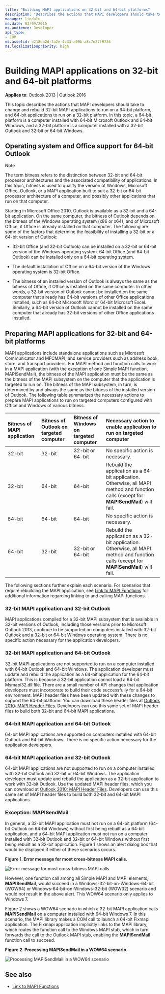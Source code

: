 ```yaml
---
title: "Building MAPI applications on 32-bit and 64-bit platforms"
description: "Describes the actions that MAPI developers should take to change and rebuild 32-bit MAPI applications to run on a 64-bit platform, and 64-bit applications to run on a 32-bit platform."
manager: lindalu
ms.date: 03/09/2015
ms.audience: Developer
api_type:
- COM
ms.assetid: d218ba2d-7a2e-4c33-a09b-a8c7e27f9726
ms.localizationpriority: high
---
```


# Building MAPI applications on 32-bit and 64-bit platforms

**Applies to**: Outlook 2013 | Outlook 2016 
  
This topic describes the actions that MAPI developers should take to change and rebuild 32-bit MAPI applications to run on a 64-bit platform, and 64-bit applications to run on a 32-bit platform. In this topic, a 64-bit platform is a computer installed with 64-bit Microsoft Outlook and 64-bit Windows, and a 32-bit platform is a computer installed with a 32-bit Outlook and 32-bit or 64-bit Windows. 
  
## Operating system and Office support for 64-bit Outlook

> [!NOTE]
> The term bitness refers to the distinction between 32-bit and 64-bit processor architectures and the associated compatibility of applications. In this topic, bitness is used to qualify the version of Windows, Microsoft Office, Outlook, or a MAPI application built to suit a 32-bit or 64-bit processor architecture of a computer, and possibly other applications that run on that computer. 
  
Starting in Microsoft Office 2010, Outlook is available as a 32-bit and a 64-bit application. On the same computer, the bitness of Outlook depends on the bitness of the Windows operating system (x86 or x64), and of Microsoft Office, if Office is already installed on that computer. The following are some of the factors that determine the feasibility of installing a 32-bit or a 64-bit version of Outlook:
  
- 32-bit Office (and 32-bit Outlook) can be installed on a 32-bit or 64-bit version of the Windows operating system. 64-bit Office (and 64-bit Outlook) can be installed only on a 64-bit operating system.
    
- The default installation of Office on a 64-bit version of the Windows operating system is 32-bit Office.
    
- The bitness of an installed version of Outlook is always the same as the bitness of Office, if Office is installed on the same computer. In other words, a 32-bit version of Outlook cannot be installed on the same computer that already has 64-bit versions of other Office applications installed, such as 64-bit Microsoft Word or 64-bit Microsoft Excel. Similarly, a 64-bit version of Outlook cannot be installed on the same computer that already has 32-bit versions of other Office applications installed.
    
## Preparing MAPI applications for 32-bit and 64-bit platforms

MAPI applications include standalone applications such as Microsoft Communicator and MFCMAPI, and service providers such as address book, store, and transport providers. For MAPI method and function calls to work in a MAPI application (with the exception of one Simple MAPI function, MAPISendMail), the bitness of the MAPI application must be the same as the bitness of the MAPI subsystem on the computer that the application is targeted to run on. The bitness of the MAPI subsystem, in turn, is determined by and always the same as the bitness of the installed version of Outlook. The following table summarizes the necessary actions to prepare MAPI applications to run on targeted computers configured with Office and Windows of various bitness.
  
|Bitness of MAPI application|Bitness of Outlook on targeted computer|Bitness of Windows on targeted computer|Necessary action to enable application to run on targeted computer|
|:-----|:-----|:-----|:-----|
|32-bit  <br/> |32-bit  <br/> |32-bit or 64-bit  <br/> |No specific action is necessary. |
|32-bit  <br/> |64-bit  <br/> |64-bit  <br/> |Rebuild the application as a 64-bit application. Otherwise, all MAPI method and function calls (except for **MAPISendMail**) will fail. |
|64-bit  <br/> |64-bit  <br/> |64-bit  <br/> |No specific action is necessary. |
|64-bit  <br/> |32-bit  <br/> |32-bit or 64-bit  <br/> |Rebuild the application as a 32-bit application. Otherwise, all MAPI method and function calls (except for **MAPISendMail**) will fail. |
   
The following sections further explain each scenario. For scenarios that require rebuilding the MAPI application, see [Link to MAPI Functions](how-to-link-to-mapi-functions.md) for additional information regarding linking to and calling MAPI functions. 
  
### 32-bit MAPI application and 32-bit Outlook

MAPI applications compiled for a 32-bit MAPI subsystem that is available in 32-bit versions of Outlook, including those versions prior to Microsoft Outlook 2013, continue to be supported on computers installed with 32-bit Outlook and a 32-bit or 64-bit Windows operating system. There is no specific action necessary for the application developers.
  
### 32-bit MAPI application and 64-bit Outlook

32-bit MAPI applications are not supported to run on a computer installed with 64-bit Outlook and 64-bit Windows. The application developer must update and rebuild the application as a 64-bit application for the 64-bit platform. This is because a 32-bit application cannot load a 64-bit Msmapi32.dll file. There are a small number of API changes that application developers must incorporate to build their code successfully for a 64-bit environment. MAPI header files have been updated with these changes to support the 64-bit platform. You can download these header files at [Outlook 2010: MAPI Header Files](how-to-install-mapi-header-files.md). Developers can use this same set of MAPI header files to build both 32-bit and 64-bit MAPI applications.
  
### 64-bit MAPI application and 64-bit Outlook

64-bit MAPI applications are supported on computers installed with 64-bit Outlook and 64-bit Windows. There is no specific action necessary for the application developers.
  
### 64-bit MAPI application and 32-bit Outlook

64-bit MAPI applications are not supported to run on a computer installed with 32-bit Outlook and 32-bit or 64-bit Windows. The application developer must update and rebuild the application as a 32-bit application to work with 32-bit Outlook. Use the updated MAPI header files, which you can download at [Outlook 2010: MAPI Header Files](how-to-install-mapi-header-files.md). Developers can use this same set of MAPI header files to build both 32-bit and 64-bit MAPI applications.
  
### Exception: MAPISendMail

In general, a 32-bit MAPI application must not run on a 64-bit platform (64-bit Outlook on 64-bit Windows) without first being rebuilt as a 64-bit application, and a 64-bit MAPI application must not run on a computer installed with 32-bit Outlook and 32-bit or 64-bit Windows without first being rebuilt as a 32-bit application. Figure 1 shows an alert dialog box that would be displayed if either of these scenarios occurs.
  
**Figure 1. Error message for most cross-bitness MAPI calls.**

![Error message for most cross-bitness MAPI calls](media/738905fb-57ae-4af7-b54b-a1676c80d3c3.JPG "Error message for most cross-bitness MAPI calls")
  
However, one function call among all Simple MAPI and MAPI elements, **MAPISendMail**, would succeed in a Windows-32-bit-on-Windows-64-bit (WOW64) or Windows-64-bit-on-Windows-32-bit (WOW32) scenario and would not result in the above alert. This WOW64 scenario only applies to Windows 7. 

Figure 2 shows a WOW64 scenario in which a 32-bit MAPI application calls **MAPISendMail** on a computer installed with 64-bit Windows 7. In this scenario, the MAPI library makes a COM call to launch a 64-bit Fixmapi application. The Fixmapi application implicitly links to the MAPI library, which routes the function call to the Windows MAPI stub, which in turn forwards the call to the Outlook MAPI stub, enabling the **MAPISendMail** function call to succeed. 
  
**Figure 2. Processing MAPISendMail in a WOW64 scenario.**

![Processing MAPISendMail in a WOW64 scenario](media/346ba974-4844-4b64-9dd1-d0f829ab99b3.gif "Processing MAPISendMail in a WOW64 scenario")
  
## See also

- [Link to MAPI Functions](how-to-link-to-mapi-functions.md)

